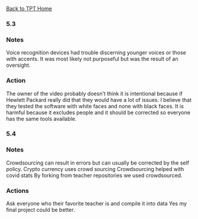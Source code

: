 [Back to TPT Home](../testprephome)

### 5.3 
### Notes
Voice recognition devices had trouble discerning younger voices or those with accents. It was most likely not purposeful but was the result of an oversight.

### Action
The owner of the video probably doesn’t think it is intentional because if Hewlett Packard really did that they would have a lot of issues. I believe that they tested the software with white faces and none with black faces. It is harmful because it excludes people and it should be corrected so everyone has the same tools available.
    
### 5.4
### Notes
Crowdsourcing can result in errors but can usually be corrected by the self policy.
Crypto currency uses crowd sourcing
Crowdsourcing helped with covid stats
By forking from teacher repositories we used crowdsourced.
### Actions
Ask everyone who their favorite teacher is and compile it into data
Yes my final project could be better.
